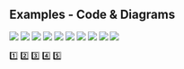 ## Examples - Code & Diagrams




<p>
<img src="https://github.com/marcinsaj/FlipDisc/blob/main/extras/arduino-7-seg-flip-disc-psps-module.png">
  
<img src="https://github.com/marcinsaj/FlipDisc/blob/main/extras/arduino-2x7-seg-flip-disc-psps-module.png">
  
<img src="https://github.com/marcinsaj/FlipDisc/blob/main/extras/arduino-2x7-seg-3dots-flip-disc-psps-module.png">
  
<img src="https://github.com/marcinsaj/FlipDisc/blob/main/extras/arduino-4x7-seg-3dots-flip-disc-psps-module.png">
  
<img src="https://github.com/marcinsaj/FlipDisc/blob/main/extras/arduino-6x7-seg-2x3dots-flip-disc-psps-module.png">
  
<img src="https://github.com/marcinsaj/FlipDisc/blob/main/extras/arduino-2dots-flip-disc-psps-module.png">   
  
<img src="https://github.com/marcinsaj/FlipDisc/blob/main/extras/arduino-3dots-flip-disc-psps-module.png">
  
<img src="https://github.com/marcinsaj/FlipDisc/blob/main/extras/arduino-1x3-flip-disc-psps-module.png">
  
<img src="https://github.com/marcinsaj/FlipDisc/blob/main/extras/arduino-1x7-flip-disc-psps-module.png">
  
<img src="https://github.com/marcinsaj/FlipDisc/blob/main/extras/arduino-6x7-seg-flip-disc-psps-module.png">
  
</p>

:one:
:two:
:three:
:four:
:five:
